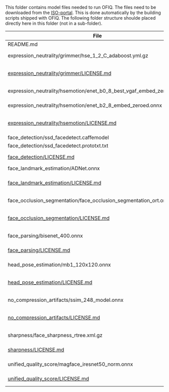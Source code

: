 This folder contains model files needed to run OFIQ.
The files need to be downloaded from the 
[ISO-portal](https://standards.iso.org/iso-iec/29794/-5/ed-2/en/OFIQ-MODELS.zip).
This is done automatically by the building scripts shipped with OFIQ.
The following folder structure shoulde placed directly here in this folder (not in
a sub-folder).

| File                                                                                     | Description |
|------------------------------------------------------------------------------------------|-------------|
| README.md                                                                                | The file you are reading right now |
| expression_neutrality/grimmer/hse_1_2_C_adaboost.yml.gz                                  | Adaboost classifier for expression neutrality estimation |
| [expression_neutrality/grimmer/LICENSE.md](expression_neutrality/grimmer/LICENSE.md)     | Documents the license situation of the files in expression_neutrality/grimmer/* |
| expression_neutrality/hsemotion/enet_b0_8_best_vgaf_embed_zeroed.onnx                    | CNN in ONNX format for expression neutrality estimation. |
| expression_neutrality/hsemotion/enet_b2_8_embed_zeroed.onnx                              | CNN in ONNX format for expression neutrality estimation. |
| [expression_neutrality/hsemotion/LICENSE.md](expression_neutrality/hsemotion/LICENSE.md) | Documents the license situation of the files in expression_neutrality/hsemotion/* |
| face_detection/ssd_facedetect.caffemodel                                                 | SSD model file in CAFFE format |
| face_detection/ssd_facedetect.prototxt.txt                                               | SSD's CAFFE protype file |
| [face_detection/LICENSE.md](face_detection/LICENSE.md)                                   | Documents the license situation of the files in face_detection/* |
| face_landmark_estimation/ADNet.onnx                                                      | ADNet model file in ONNX format |
| [face_landmark_estimation/LICENSE.md](face_landmark_estimation/LICENSE.md)               | Documents the license situation of the files in face_landmark_estimation/* |
| face_occlusion_segmentation/face_occlusion_segmentation_ort.onnx                         | FaceExtraction model file in ONNX format |
| [face_occlusion_segmentation/LICENSE.md](face_occlusion_segmentation/LICENSE.md)         | Documents the license situation of the files in face_occlusion_segmentation/* |
| face_parsing/bisenet_400.onnx                                                            | BiSeNet model file in ONNX format  |
| [face_parsing/LICENSE.md](face_parsing/LICENSE.md)                                       | Documents the license situation of the files in face_parsing/* |
| head_pose_estimation/mb1_120x120.onnx                                                    | 3DDFAV2 model file in ONNX format |
| [head_pose_estimation/LICENSE.md](head_pose_estimation/LICENSE.md)                       | Documents the license situation of the files in head_pose_estimation/* |
| no_compression_artifacts/ssim_248_model.onnx                                             | OFIQ's compression artifact model in ONNX format |
| [no_compression_artifacts/LICENSE.md](no_compression_artifacts/LICENSE.md)               | Documents the license situation of the files in no_compression_artifacts/* |
| sharpness/face_sharpness_rtree.xml.gz                                                    | OFIQ's random forest sharpness classifier |
| [sharpness/LICENSE.md](sharpness/LICENSE.md)                                             | Documents the license situation of the files in sharpness/* |
| unified_quality_score/magface_iresnet50_norm.onnx                                        | iResNet50 model file in ONNX format from MagFace (modified) |
| [unified_quality_score/LICENSE.md](unified_quality_score/LICENSE.md)                     | Documents the license situation of the files in unified_quality_score/* |
